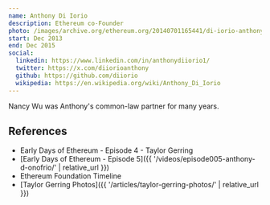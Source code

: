 ```yaml
---
name: Anthony Di Iorio
description: Ethereum co-Founder
photo: /images/archive.org/ethereum.org/20140701165441/di-iorio-anthony.jpg
start: Dec 2013
end: Dec 2015
social:
  linkedin: https://www.linkedin.com/in/anthonydiiorio1/
  twitter: https://x.com/diiorioanthony
  github: https://github.com/diiorio
  wikipedia: https://en.wikipedia.org/wiki/Anthony_Di_Iorio
---
```


Nancy Wu was Anthony's common-law partner for many years.

## References

- Early Days of Ethereum - Episode 4 - Taylor Gerring
- [Early Days of Ethereum - Episode 5]({{ '/videos/episode005-anthony-d-onofrio/' | relative_url }})
- Ethereum Foundation Timeline
- [Taylor Gerring Photos]({{ '/articles/taylor-gerring-photos/' | relative_url }})

